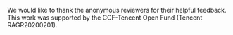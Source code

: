 We would like to thank the anonymous reviewers for their helpful
feedback. This work was supported by the CCF-Tencent Open Fund
(Tencent RAGR20200201).
